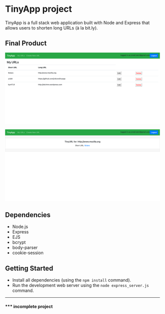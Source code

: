 # TinyApp project

TinyApp is a full stack web application built with Node and Express that allows users to shorten long URLs (à la bit.ly).


## Final Product

!['urls index'](/screenshot/index.png)

!['urls/:id'](/screenshot/urls.png)

## Dependencies

- Node.js
- Express
- EJS
- bcrypt
- body-parser
- cookie-session

## Getting Started

- Install all dependencies (using the `npm install` command).
- Run the development web server using the `node express_server.js` command.

----

#### *** incomplete project
